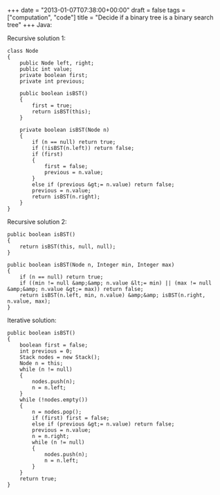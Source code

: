 +++
date = "2013-01-07T07:38:00+00:00"
draft = false
tags = ["computation", "code"]
title = "Decide if a binary tree is a binary search tree"
+++
Java:

Recursive solution 1:

    class Node
    {
        public Node left, right;
        public int value;
        private boolean first;
        private int previous;
    
        public boolean isBST()
        {
            first = true;
            return isBST(this);
        }
    
        private boolean isBST(Node n)
        {
            if (n == null) return true;
            if (!isBST(n.left)) return false;
            if (first)
            {
                first = false;
                previous = n.value;
            }
            else if (previous &gt;= n.value) return false;
            previous = n.value;
            return isBST(n.right);
        }
    }

Recursive solution 2:

    public boolean isBST()
    {
        return isBST(this, null, null);
    }
    
    public boolean isBST(Node n, Integer min, Integer max)
    {
        if (n == null) return true;
        if ((min != null &amp;&amp; n.value &lt;= min) || (max != null &amp;&amp; n.value &gt;= max)) return false;
        return isBST(n.left, min, n.value) &amp;&amp; isBST(n.right, n.value, max);
    }

Iterative solution:

    public boolean isBST()
    {
        boolean first = false;
        int previous = 0;
        Stack nodes = new Stack();
        Node n = this;
        while (n != null)
        {
            nodes.push(n);
            n = n.left;
        }
        while (!nodes.empty())
        {
            n = nodes.pop();
            if (first) first = false;
            else if (previous &gt;= n.value) return false;
            previous = n.value;
            n = n.right;
            while (n != null)
            {
                nodes.push(n);
                n = n.left;
            }
        }
        return true;
    }